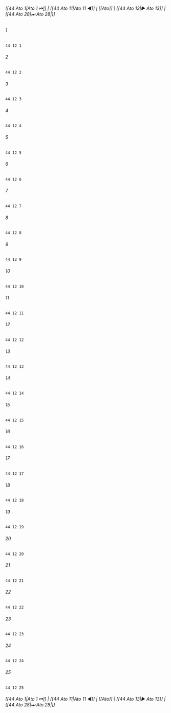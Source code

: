 
###### [[44 Ato 1|Ato 1 ⏮]] | [[44 Ato 11|Ato 11 ◀]] | [[Ato]] | [[44 Ato 13|▶ Ato 13]] | [[44 Ato 28|⏭ Ato 28|]]

###### 1
``` verse
44 12 1 
```
###### 2
``` verse
44 12 2 
```
###### 3
``` verse
44 12 3 
```
###### 4
``` verse
44 12 4 
```
###### 5
``` verse
44 12 5 
```
###### 6
``` verse
44 12 6 
```
###### 7
``` verse
44 12 7 
```
###### 8
``` verse
44 12 8 
```
###### 9
``` verse
44 12 9 
```
###### 10
``` verse
44 12 10 
```
###### 11
``` verse
44 12 11 
```
###### 12
``` verse
44 12 12 
```
###### 13
``` verse
44 12 13 
```
###### 14
``` verse
44 12 14 
```
###### 15
``` verse
44 12 15 
```
###### 16
``` verse
44 12 16 
```
###### 17
``` verse
44 12 17 
```
###### 18
``` verse
44 12 18 
```
###### 19
``` verse
44 12 19 
```
###### 20
``` verse
44 12 20 
```
###### 21
``` verse
44 12 21 
```
###### 22
``` verse
44 12 22 
```
###### 23
``` verse
44 12 23 
```
###### 24
``` verse
44 12 24 
```
###### 25
``` verse
44 12 25 
```

###### [[44 Ato 1|Ato 1 ⏮]] | [[44 Ato 11|Ato 11 ◀]] | [[Ato]] | [[44 Ato 13|▶ Ato 13]] | [[44 Ato 28|⏭ Ato 28|]]

